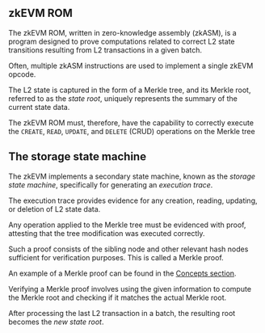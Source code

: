 zkEVM ROM
-------------------------------------------------------------------------------------------------------------------------------

The zkEVM ROM, written in zero-knowledge assembly (zkASM), is a program designed to prove computations related to correct L2 state transitions resulting from L2 transactions in a given batch.

Often, multiple zkASM instructions are used to implement a single zkEVM opcode.

The L2 state is captured in the form of a Merkle tree, and its Merkle root, referred to as the *state root*, uniquely represents the summary of the current state data.

The zkEVM ROM must, therefore, have the capability to correctly execute the `CREATE`, `READ`, `UPDATE`, and `DELETE` (CRUD) operations on the Merkle tree



The storage state machine
---------------------------------------------------------------------------------------------------------------------------------------------------------------

The zkEVM implements a secondary state machine, known as the *storage state machine*, specifically for generating an *execution trace*.

The execution trace provides evidence for any creation, reading, updating, or deletion of L2 state data.

Any operation applied to the Merkle tree must be evidenced with proof, attesting that the tree modification was executed correctly.

Such a proof consists of the sibling node and other relevant hash nodes sufficient for verification purposes. This is called a Merkle proof.

An example of a Merkle proof can be found in the [Concepts section](https://docs.polygon.technology/zkEVM/concepts/sparse-merkle-trees/sparse-merkle-tree/).

Verifying a Merkle proof involves using the given information to compute the Merkle root and checking if it matches the actual Merkle root.

After processing the last L2 transaction in a batch, the resulting root becomes the *new state root*.